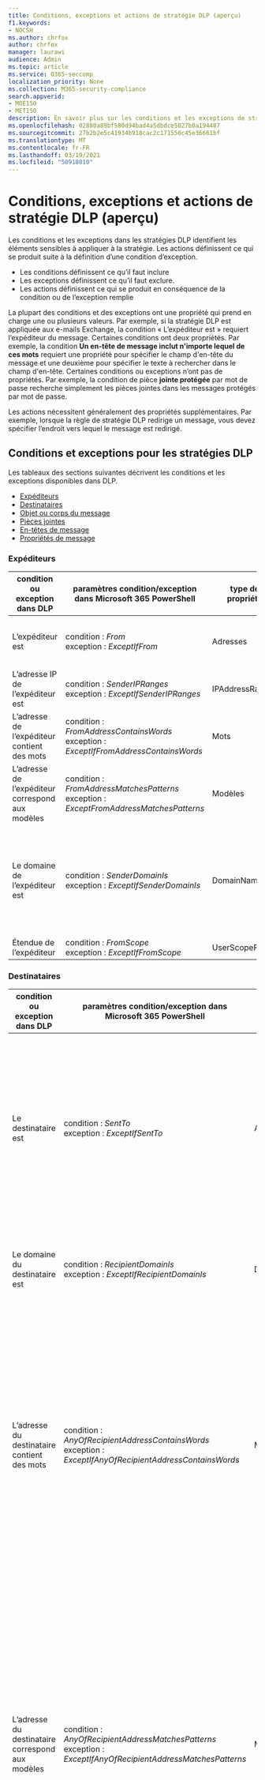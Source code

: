```yaml
---
title: Conditions, exceptions et actions de stratégie DLP (aperçu)
f1.keywords:
- NOCSH
ms.author: chrfox
author: chrfox
manager: laurawi
audience: Admin
ms.topic: article
ms.service: O365-seccomp
localization_priority: None
ms.collection: M365-security-compliance
search.appverid:
- MOE150
- MET150
description: En savoir plus sur les conditions et les exceptions de stratégie dlp
ms.openlocfilehash: 02880a89bf580d94bad4a5dbdce5027b0a194487
ms.sourcegitcommit: 27b2b2e5c41934b918cac2c171556c45e36661bf
ms.translationtype: MT
ms.contentlocale: fr-FR
ms.lasthandoff: 03/19/2021
ms.locfileid: "50918010"
---
```

# <a name="dlp-policy-conditions-exceptions-and-actions-preview"></a>Conditions, exceptions et actions de stratégie DLP (aperçu)

Les conditions et les exceptions dans les stratégies DLP identifient les éléments sensibles à appliquer à la stratégie. Les actions définissent ce qui se produit suite à la définition d’une condition d’exception.

- Les conditions définissent ce qu’il faut inclure
- Les exceptions définissent ce qu’il faut exclure.
- Les actions définissent ce qui se produit en conséquence de la condition ou de l’exception remplie
 
La plupart des conditions et des exceptions ont une propriété qui prend en charge une ou plusieurs valeurs. Par exemple, si la stratégie DLP est appliquée  aux e-mails Exchange, la condition « L’expéditeur est » requiert l’expéditeur du message. Certaines conditions ont deux propriétés. Par exemple, la condition **Un en-tête de message inclut n'importe lequel de ces mots** requiert une propriété pour spécifier le champ d'en-tête du message et une deuxième pour spécifier le texte à rechercher dans le champ d'en-tête. Certaines conditions ou exceptions n’ont pas de propriétés. Par exemple, la condition de pièce **jointe protégée** par mot de passe recherche simplement les pièces jointes dans les messages protégés par mot de passe.

Les actions nécessitent généralement des propriétés supplémentaires. Par exemple, lorsque la règle de stratégie DLP redirige un message, vous devez spécifier l’endroit vers lequel le message est redirigé. 
<!-- Some actions have multiple properties that are available or required. For example, when the rule adds a header field to the message header, you need to specify both the name and value of the header. When the rule adds a disclaimer to messages, you need to specify the disclaimer text, but you can also specify where to insert the text, or what to do if the disclaimer can't be added to the message. Typically, you can configure multiple actions in a rule, but some actions are exclusive. For example, one rule can't reject and redirect the same message.-->

## <a name="conditions-and-exceptions-for-dlp-policies"></a>Conditions et exceptions pour les stratégies DLP

Les tableaux des sections suivantes décrivent les conditions et les exceptions disponibles dans DLP.

- [Expéditeurs](#senders)
- [Destinataires](#recipients)
- [Objet ou corps du message](#message-subject-or-body)
- [Pièces jointes](#attachments)
- [En-têtes de message](#message-headers)
- [Propriétés de message](#message-properties)

### <a name="senders"></a>Expéditeurs


|**condition ou exception dans DLP**  |**paramètres condition/exception dans Microsoft 365 PowerShell** |**type de propriété**  |**description**|
|---------|---------|---------|---------|
|L’expéditeur est |condition : *From* <br/> exception : *ExceptIfFrom*      |Adresses |     Messages envoyés par les boîtes aux lettres, les utilisateurs de messagerie, les contacts de messagerie ou les groupes Microsoft 365 spécifiés dans l’organisation.|
|L’adresse IP de l’expéditeur est     |condition : *SenderIPRanges*<br/> exception : *ExceptIfSenderIPRanges*         |  IPAddressRanges       | Messages dans lesquels l'adresse IP de l'expéditeur correspond à l'adresse IP spécifiée ou figure dans la plage d'adresses IP spécifiée.       |
|L’adresse de l’expéditeur contient des mots   | condition : *FromAddressContainsWords* <br/> exception : *ExceptIfFromAddressContainsWords*        |   Mots      |   Messages contenant les mots spécifiés dans l'adresse de l'expéditeur.|
| L’adresse de l’expéditeur correspond aux modèles    | condition : *FromAddressMatchesPatterns* <br/> exception : *ExceptFromAddressMatchesPatterns*       |      Modèles   |  Messages dans lesquels l'adresse de messagerie de l'expéditeur contient des modèles de texte qui correspondent aux expressions régulières spécifiées.  |
|Le domaine de l’expéditeur est  |  condition : *SenderDomainIs* <br/> exception : *ExceptIfSenderDomainIs*       |DomainName         |     Messages dans lesquels le domaine de l'adresse de messagerie de l'expéditeur correspond à la valeur spécifiée. Si vous devez rechercher des  domaines d’expéditeur qui contiennent le domaine spécifié (par exemple, n’importe quel sous-domaine d’un domaine), utilisez la condition « The **sender address matches**(*FromAddressMatchesPatterns*) et spécifiez le domaine à l’aide de la syntaxe : ' \. domain \. com$'.    |
|Étendue de l’expéditeur    | condition : *FromScope* <br/> exception : *ExceptIfFromScope*    | UserScopeFrom    |    Messages envoyés par des expéditeurs internes ou externes.    |

### <a name="recipients"></a>Destinataires

|**condition ou exception dans DLP**| **paramètres condition/exception dans Microsoft 365 PowerShell** |    **type de propriété** | **description**|
|---------|---------|---------|---------|
|Le destinataire est|  condition : *SentTo* <br/> exception : *ExceptIfSentTo* | Adresses | Messages dans lequel l’un des destinataires est la boîte aux lettres, l’utilisateur de messagerie ou le contact de messagerie spécifié dans l’organisation. Les destinataires peuvent se trouver dans les champs **À,** **Cc** ou **Cci** du message.|
|Le domaine du destinataire est|   condition : *RecipientDomainIs* <br/> exception : *ExceptIfRecipientDomainIs* |   DomainName |    Messages dans lesquels le domaine de l'adresse de messagerie de l'expéditeur correspond à la valeur spécifiée.|
|L’adresse du destinataire contient des mots|  condition : *AnyOfRecipientAddressContainsWords* <br/> exception : *ExceptIfAnyOfRecipientAddressContainsWords*|  Mots|  Messages contenant les mots spécifiés dans l'adresse du destinataire. <br/>**Remarque** : cette condition ne tient pas compte des messages qui sont envoyés aux adresses proxy du destinataire. Elle correspond uniquement aux messages qui sont envoyés à l’adresse de messagerie principale du destinataire.|
|L’adresse du destinataire correspond aux modèles| condition : *AnyOfRecipientAddressMatchesPatterns* <br/> exception : *ExceptIfAnyOfRecipientAddressMatchesPatterns*| Modèles    |Messages dans lesquels l'adresse de messagerie du destinataire contient des modèles de texte qui correspondent aux expressions régulières spécifiées. <br/> **Remarque** : cette condition ne tient pas compte des messages qui sont envoyés aux adresses proxy du destinataire. Elle correspond uniquement aux messages qui sont envoyés à l’adresse de messagerie principale du destinataire.|
|Envoyé au membre de| condition : *SentToMemberOf* <br/> exception : *ExceptIfSentToMemberOf*|  Adresses|  Messages contenant des destinataires qui sont membres du groupe de distribution spécifié, du groupe de sécurité à messagerie ou du groupe Microsoft 365. Le groupe peut se trouver dans les champs **To**, **Cc** ou **Bcc** du message.|

### <a name="message-subject-or-body"></a>Objet ou corps du message

|**condition ou exception dans DLP** | **paramètres condition/exception dans Microsoft 365 PowerShell** |**type de propriété**| **description**|
|---------|---------|---------|---------|
|L’objet contient des mots ou des expressions| condition : *SubjectContainsWords* <br/> exception : *ExceptIf SubjectContainsWords*| Mots   |Messages dans lesquels le champ Subject contient les mots spécifiés.|
|L’objet correspond aux modèles|condition : *SubjectMatchesPatterns* <br/> exception : *ExceptIf SubjectMatchesPatterns*|Modèles   |Messages dans lequel le champ Objet contient des modèles de texte qui correspondent aux expressions régulières spécifiées.|
|Le contenu contient|  condition : *ContentContainsSensitiveInformation* <br/> exception *ExceptIfContentContainsSensitiveInformation*| SensitiveInformationTypes|  Messages ou documents qui contiennent des informations sensibles telles que définies par les stratégies de protection contre la perte de données (DLP).|
| Modèle de correspondances objet ou corps    | condition : *SubjectOrBodyMatchesPatterns* <br/> exception : *ExceptIfSubjectOrBodyMatchesPatterns*    | Modèles    | Messages dans lequel le champ d’objet ou le corps du message contient des modèles de texte qui correspondent aux expressions régulières spécifiées.    |
| L’objet ou le corps contient des mots    | condition : *SubjectOrBodyContainsWords* <br/> exception : *ExceptIfSubjectOrBodyContainsWords*    | Mots    | Messages qui ont les mots spécifiés dans le champ d’objet ou le corps du message    |


### <a name="attachments"></a>Attachments

|**condition ou exception dans DLP**| **paramètres condition/exception dans Microsoft 365 PowerShell**| **type de propriété**   |**description**|
|---------|---------|---------|---------|
|La pièce jointe est protégée par mot de passe|condition : *DocumentIsPasswordProtected* <br/> exception : *ExceptIfDocumentIsPasswordProtected*|aucune| Messages dans lesquels une pièce jointe est protégée par mot de passe (et ne peut donc pas être analysée). La détection de mot de passe fonctionne uniquement pour les documents Office, les fichiers .zip et les fichiers .7z.|
|L’extension de fichier de la pièce jointe est|condition : *ContentExtensionMatchesWords* <br/> exception : *ExceptIfContentExtensionMatchesWords*|  Mots   |Messages dans lesquels l'extension de fichier de la pièce jointe correspond à l'un des mots spécifiés.|
|Le contenu d’une pièce jointe n’a pas pu être analysé|condition : *DocumentIsUnsupported* <br/>exception : *ExceptIf DocumentIsUnsupported*|   s/o|    Messages dans lequel une pièce jointe n’est pas reconnue en natif par Exchange Online.|
|Le contenu d’une pièce jointe n’a pas terminé l’analyse|   condition : *ProcessingLimitExceeded* <br/> exception : *ExceptIfProcessingLimitExceeded*|    s/o |Messages pour lesquels le moteur de règles n'a pas pu terminer l'analyse des pièces jointes. Vous pouvez utiliser cette condition pour créer des règles qui fonctionnent conjointement pour identifier et traiter les messages dont le contenu n'a pas pu être entièrement analysé.|
|Le nom du document contient des mots|condition : *DocumentNameMatchesWords* <br/> exception : *ExceptIfDocumentNameMatchesWords* |Mots  |Messages dans lequel le nom de fichier d’une pièce jointe correspond à l’un des mots spécifiés.|
|Le nom du document correspond aux modèles|condition : *DocumentNameMatchesPatterns* <br/> exception : *ExceptIfDocumentNameMatchesPatterns*|    Modèles    |Messages dans lesquels le nom de fichier d'une pièce jointe contient des modèles de texte qui correspondent aux expressions régulières spécifiées.|
|La propriété du document est|condition : *ContentPropertyContainsWords* <br/> exception : *ExceptIfContentPropertyContainsWords* |Mots| Messages ou documents dans lequel l’extension de fichier d’une pièce jointe correspond à l’un des mots spécifiés.|
|La taille du document est égale ou supérieure à| condition : *DocumentSizeOver* <br/> exception : *ExceptIfDocumentSizeOver*|    Size    |Messages dans lesquels toutes les pièces jointes sont supérieures ou égales à la valeur spécifiée.|

### <a name="message-headers"></a>En-têtes de message

|**condition ou exception dans DLP**| **paramètres condition/exception dans Microsoft 365 PowerShell**| **type de propriété**|  **description**|
|---------|---------|---------|---------|
|L’en-tête contient des mots ou des expressions|condition : *HeaderContainsWords* <br/> exception : *ExceptIfHeaderContainsWords*|  Hash Table  |Les messages qui contiennent le champ d’en-tête spécifié et la valeur de ce champ d’en-tête contiennent les mots spécifiés.|
|L’en-tête correspond aux modèles|   condition : *HeaderMatchesPatterns* <br/> exception : *ExceptIfHeaderMatchesPatterns*|    Hash Table  |Les messages qui contiennent le champ d’en-tête spécifié et la valeur de ce champ d’en-tête contiennent les expressions régulières spécifiées.|

### <a name="message-properties"></a>Propriétés de message

|**condition ou exception dans DLP**| **paramètres condition/exception dans Microsoft 365 PowerShell**| **type de propriété**   |**description**|
|---------|---------|---------|---------|
|Taille du message plus|condition : *MessageSizeOver* <br/> exception : *ExceptIfMessageSizeOver*| Size    |Messages dans lesquels la taille totale (message plus pièces jointes) est supérieure ou égale à la valeur spécifiée. <br/>**Remarque**: Les limites de taille des messages dans les boîtes aux lettres sont évaluées avant les règles de flux de messagerie. Si un message est trop volumineux pour une boîte aux lettres, il est refusé avant qu'une règle avec cette condition puisse agir sur le message.  |
| Avec importance    | condition : *WithImportance* <br/> exception : *ExceptIfWithImportance*    | Importance    | Messages marqués avec le niveau d’importance spécifié.    |
| Le jeu de caractères de contenu contient des mots    | condition : *ContentCharacterSetContainsWords* <br/> *ExceptIfContentCharacterSetContainsWords*    | CharacterSets    | Messages qui contiennent l'un des noms de jeux de caractères spécifiés.    |
| A le remplacement de l’expéditeur    | condition : *HasSenderOverride* <br/> exception : *ExceptIfHasSenderOverride*    | s/o    | Messages dans lesquels l'expéditeur a choisi de remplacer une stratégie de protection contre la perte de données (DLP). Pour plus d’informations sur les stratégies DLP, voir [Protection contre la perte de données.](./data-loss-prevention-policies.md)   |
| Correspondances de type de message    | condition : *MessageTypeMatches* <br/> exception : *ExceptIfMessageTypeMatches*    | MessageType    | Messages du type spécifié.    |

## <a name="actions-for-dlp-policies"></a>Actions pour les stratégies DLP

Ce tableau décrit les actions disponibles dans DLP.


|**action dans DLP**|**paramètres d’action dans Microsoft 365 PowerShell**|**type de propriété**|**description**|
|---------|---------|---------|---------|
|Définir l’en-tête|SetHeader|Première propriété : *nom de l’en-tête* </br> Deuxième propriété : *valeur d’en-tête*|Le paramètre SetHeader spécifie une action pour la règle DLP qui ajoute ou modifie un champ d’en-tête et une valeur dans l’en-tête du message. Ce paramètre utilise la syntaxe « HeaderName:HeaderValue ». Vous pouvez spécifier plusieurs paires nom/valeur d’en-tête séparées par des virgules|
|Supprimer l’en-tête| RemoveHeader| Première propriété : *MessageHeaderField*</br> Deuxième propriété : *String*|  Le paramètre RemoveHeader spécifie une action pour la règle DLP qui supprime un champ d’en-tête de l’en-tête du message. Ce paramètre utilise la syntaxe « HeaderName » ou « HeaderName:HeaderValue ». Vous pouvez spécifier plusieurs noms d’en-tête ou paires nom/valeur d’en-tête séparés par des virgules|
|Rediriger le message vers des utilisateurs spécifiques|*RedirectMessageTo*|Adresses| Redirige le message vers les destinataires spécifiés. Le message n'est pas remis aux destinataires d'origine et aucune notification n'est envoyée à l'expéditeur ou aux destinataires d'origine.|
|Transmettre le message pour approbation au responsable de l’expéditeur| Modéré|Première propriété : *ModerateMessageByManager*</br> Deuxième propriété : *Boolean*|Le paramètre Moderate spécifie une action pour la règle DLP qui envoie le message électronique à un modérateur. Ce paramètre utilise la syntaxe : @{ModerateMessageByManager = <$true \| $false>;|
|Transmettre le message pour approbation à des approuveurs spécifiques| Modéré|Première propriété : *ModerateMessageByUser*</br>Deuxième propriété : *Addresses*|Le paramètre Moderate spécifie une action pour la règle DLP qui envoie le message électronique à un modérateur. Ce paramètre utilise la syntaxe : @{ ModerateMessageByUser = @(« emailaddress1 »,"emailaddress2 »,..."emailaddressN »)}|
|Ajouter un destinataire|AddRecipients|Première propriété : *Field*</br>Deuxième propriété : *Addresses*| Ajoute un ou plusieurs destinataires au champ À/Cc/Cci du message. Ce paramètre utilise la syntaxe : @{<AddToRecipients \| CopyTo \| BlindCopyTo> = « emailaddress"}|
|Ajouter le responsable de l’expéditeur en tant que destinataire|AddRecipients | Première propriété : *AddedManagerAction*</br>Deuxième propriété : *Field* | Ajoute le responsable de l'expéditeur au message en tant que type de destinataire spécifié ( To, Cc, Bcc ) ou redirige vers le responsable de l'expéditeur sans notification à l'expéditeur ou au destinataire. Cette action fonctionne uniquement si l'attribut Manager de l'expéditeur est défini dans Active Directory. Ce paramètre utilise la syntaxe : @{AddManagerAsRecipientType = « <To \| Cc \| Bcc>"}|    
Prédépender l’objet    |PrependSubject    |String    |Ajoute le texte spécifié au début du champ Subject du message. Envisagez d'utiliser un espace ou un signe deux-points (:) comme dernier caractère du texte spécifié pour le différencier du texte de l'objet d'origine.</br>Pour empêcher l’ajout de la même chaîne aux messages qui contiennent déjà le texte dans l’objet (par exemple, les réponses), ajoutez l’exception « L’objet contient des mots » (ExceptIfSubjectContainsWords) à la règle.    |
Appliquer une clause d’exclusion de responsabilité HTML    |ApplyHtmlDisclaimer    |Première propriété : *Text*</br>Deuxième propriété : *Location*</br>Troisième propriété : *action de retour*    |Applique la clause d’exclusion de responsabilité HTML spécifiée à l’emplacement requis du message.</br>Ce paramètre utilise la syntaxe : @{ Text = " ; Location = <Append \| Prepend>; FallbackAction = <Wrap \| Ignore \| Reject> }